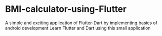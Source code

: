 # BMI-calculator-using-Flutter
A simple and exciting application of Flutter-Dart by implementing basics of android development
Learn Flutter and Dart using this small application 
